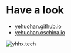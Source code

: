 # Have a look
 - [yehuohan.github.io](https://yehuohan.github.io)
 - [yehuohan.oschina.io](http://yehuohan.oschina.io)
 
![yhhx.tech](/img/y.png)

<iframe frameborder="no" border="0" marginwidth="0" marginheight="0" width=0 height=0 src="//music.163.com/outchain/player?type=2&id=27937973&auto=1&height=66"></iframe>